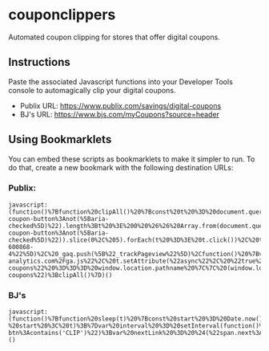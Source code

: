 # couponclippers
Automated coupon clipping for stores that offer digital coupons.

## Instructions
Paste the associated Javascript functions into your Developer Tools console to automagically clip your digital coupons.

- Publix URL: https://www.publix.com/savings/digital-coupons
- BJ's URL: https://www.bjs.com/myCoupons?source=header

## Using Bookmarklets
You can embed these scripts as bookmarklets to make it simpler to run. To do that, create a new bookmark with the following destination URLs:

### Publix:
```
javascript:(function()%7Bfunction%20clipAll()%20%7Bconst%20t%20%3D%20document.querySelectorAll(%22button.p-coupon-button%3Anot(%5Baria-checked%5D)%22).length%3Bt%20%3E%200%20%26%26%20Array.from(document.querySelectorAll(%22button.p-coupon-button%3Anot(%5Baria-checked%5D)%22)).slice(0%2C%205).forEach(t%20%3D%3E%20t.click())%2C%20t%20%3E%205%20%3F%20setTimeout(clipAll%2C%201e3)%20%3A%20document.querySelector('button%5Btitle%3D%22Load%20More%22%5D')%20%26%26%20(document.querySelector('button%5Btitle%3D%22Load%20More%22%5D').click()%2C%20setTimeout(clipAll%2C%203e3))%7Dvar%20_gaq%20%3D%20_gaq%20%7C%7C%20%5B%5D%3B_gaq.push(%5B%22_setAccount%22%2C%20%22UA-600868-4%22%5D)%2C%20_gaq.push(%5B%22_trackPageview%22%5D)%2Cfunction()%20%7Bvar%20t%20%3D%20document.createElement(%22script%22)%3Bt.src%20%3D%20(%22https%3A%22%20%3D%3D%20document.location.protocol%20%3F%20%22https%3A%2F%2Fssl%22%20%3A%20%22http%3A%2F%2Fwww%22)%20%2B%20%22.google-analytics.com%2Fga.js%22%2C%20t.setAttribute(%22async%22%2C%20%22true%22)%2C%20document.documentElement.firstChild.appendChild(t)%7D()%2C%20%22www.publix.com%22%20%3D%3D%3D%20window.location.host%20%26%26%20%22%2Fsavings%2Fdigital-coupons%22%20%3D%3D%3D%20window.location.pathname%20%7C%7C%20(window.location%20%3D%20%22https%3A%2F%2Fwww.publix.com%2Fsavings%2Fdigital-coupons%22)%3BclipAll()%7D)()
```

### BJ's
```
javascript:(function()%7Bfunction%20sleep(t)%20%7Bconst%20start%20%3D%20Date.now()%3Bwhile%20(Date.now()%20-%20start%20%3C%20t)%3B%7Dvar%20interval%20%3D%20setInterval(function()%7Bvar%20buttons%20%3D%20%24(%22button.red-btn%3Acontains('CLIP')%22)%3Bvar%20nextLink%20%3D%20%24(%22span.next%3Acontains('Next')%22)%3Bvar%20btn%20%3D%20%24(buttons.splice(0%2C%201))%3Bconsole.log(%22Clicking%3A%20%22%20%2B%20buttons.length%20%2B%20%22%20%22%2C%20btn)%3Bbtn.trigger(%20%22click%22%20)%3Bif%20(buttons.length%20%3D%3D%3D%200%20%26%26%20nextLink.length%20%3D%3D%3D%200%20)%20%7Bconsole.log(%22Done%22)%3BclearInterval(interval)%3B%7D%20else%20if%20(buttons.length%20%3D%3D%3D%200)%20%7BnextLink.trigger(%20%22click%22%20)%3Bsleep(3000)%3B%7D%7D%2C%20500)%7D)()
```
